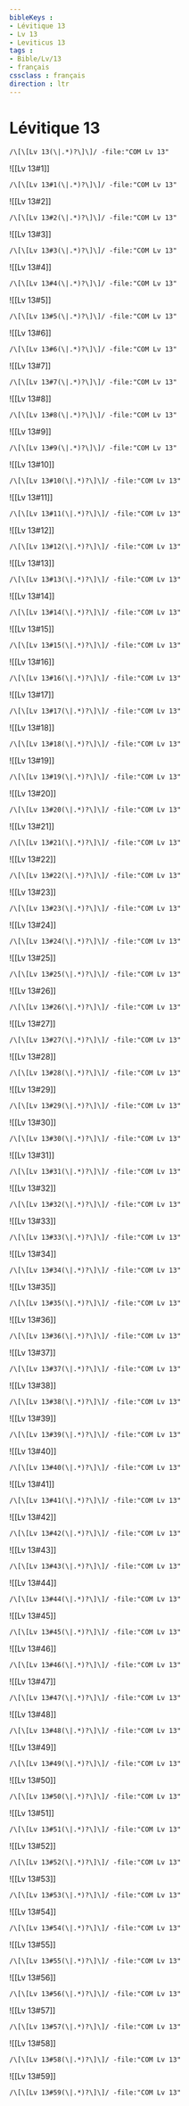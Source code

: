 ```yaml
---
bibleKeys : 
- Lévitique 13
- Lv 13
- Leviticus 13
tags : 
- Bible/Lv/13
- français
cssclass : français
direction : ltr
---
```


# Lévitique 13

```query
/\[\[Lv 13(\|.*)?\]\]/ -file:"COM Lv 13"
```



![[Lv 13#1]]

```query
/\[\[Lv 13#1(\|.*)?\]\]/ -file:"COM Lv 13"
```

![[Lv 13#2]]

```query
/\[\[Lv 13#2(\|.*)?\]\]/ -file:"COM Lv 13"
```

![[Lv 13#3]]

```query
/\[\[Lv 13#3(\|.*)?\]\]/ -file:"COM Lv 13"
```

![[Lv 13#4]]

```query
/\[\[Lv 13#4(\|.*)?\]\]/ -file:"COM Lv 13"
```

![[Lv 13#5]]

```query
/\[\[Lv 13#5(\|.*)?\]\]/ -file:"COM Lv 13"
```

![[Lv 13#6]]

```query
/\[\[Lv 13#6(\|.*)?\]\]/ -file:"COM Lv 13"
```

![[Lv 13#7]]

```query
/\[\[Lv 13#7(\|.*)?\]\]/ -file:"COM Lv 13"
```

![[Lv 13#8]]

```query
/\[\[Lv 13#8(\|.*)?\]\]/ -file:"COM Lv 13"
```

![[Lv 13#9]]

```query
/\[\[Lv 13#9(\|.*)?\]\]/ -file:"COM Lv 13"
```

![[Lv 13#10]]

```query
/\[\[Lv 13#10(\|.*)?\]\]/ -file:"COM Lv 13"
```

![[Lv 13#11]]

```query
/\[\[Lv 13#11(\|.*)?\]\]/ -file:"COM Lv 13"
```

![[Lv 13#12]]

```query
/\[\[Lv 13#12(\|.*)?\]\]/ -file:"COM Lv 13"
```

![[Lv 13#13]]

```query
/\[\[Lv 13#13(\|.*)?\]\]/ -file:"COM Lv 13"
```

![[Lv 13#14]]

```query
/\[\[Lv 13#14(\|.*)?\]\]/ -file:"COM Lv 13"
```

![[Lv 13#15]]

```query
/\[\[Lv 13#15(\|.*)?\]\]/ -file:"COM Lv 13"
```

![[Lv 13#16]]

```query
/\[\[Lv 13#16(\|.*)?\]\]/ -file:"COM Lv 13"
```

![[Lv 13#17]]

```query
/\[\[Lv 13#17(\|.*)?\]\]/ -file:"COM Lv 13"
```

![[Lv 13#18]]

```query
/\[\[Lv 13#18(\|.*)?\]\]/ -file:"COM Lv 13"
```

![[Lv 13#19]]

```query
/\[\[Lv 13#19(\|.*)?\]\]/ -file:"COM Lv 13"
```

![[Lv 13#20]]

```query
/\[\[Lv 13#20(\|.*)?\]\]/ -file:"COM Lv 13"
```

![[Lv 13#21]]

```query
/\[\[Lv 13#21(\|.*)?\]\]/ -file:"COM Lv 13"
```

![[Lv 13#22]]

```query
/\[\[Lv 13#22(\|.*)?\]\]/ -file:"COM Lv 13"
```

![[Lv 13#23]]

```query
/\[\[Lv 13#23(\|.*)?\]\]/ -file:"COM Lv 13"
```

![[Lv 13#24]]

```query
/\[\[Lv 13#24(\|.*)?\]\]/ -file:"COM Lv 13"
```

![[Lv 13#25]]

```query
/\[\[Lv 13#25(\|.*)?\]\]/ -file:"COM Lv 13"
```

![[Lv 13#26]]

```query
/\[\[Lv 13#26(\|.*)?\]\]/ -file:"COM Lv 13"
```

![[Lv 13#27]]

```query
/\[\[Lv 13#27(\|.*)?\]\]/ -file:"COM Lv 13"
```

![[Lv 13#28]]

```query
/\[\[Lv 13#28(\|.*)?\]\]/ -file:"COM Lv 13"
```

![[Lv 13#29]]

```query
/\[\[Lv 13#29(\|.*)?\]\]/ -file:"COM Lv 13"
```

![[Lv 13#30]]

```query
/\[\[Lv 13#30(\|.*)?\]\]/ -file:"COM Lv 13"
```

![[Lv 13#31]]

```query
/\[\[Lv 13#31(\|.*)?\]\]/ -file:"COM Lv 13"
```

![[Lv 13#32]]

```query
/\[\[Lv 13#32(\|.*)?\]\]/ -file:"COM Lv 13"
```

![[Lv 13#33]]

```query
/\[\[Lv 13#33(\|.*)?\]\]/ -file:"COM Lv 13"
```

![[Lv 13#34]]

```query
/\[\[Lv 13#34(\|.*)?\]\]/ -file:"COM Lv 13"
```

![[Lv 13#35]]

```query
/\[\[Lv 13#35(\|.*)?\]\]/ -file:"COM Lv 13"
```

![[Lv 13#36]]

```query
/\[\[Lv 13#36(\|.*)?\]\]/ -file:"COM Lv 13"
```

![[Lv 13#37]]

```query
/\[\[Lv 13#37(\|.*)?\]\]/ -file:"COM Lv 13"
```

![[Lv 13#38]]

```query
/\[\[Lv 13#38(\|.*)?\]\]/ -file:"COM Lv 13"
```

![[Lv 13#39]]

```query
/\[\[Lv 13#39(\|.*)?\]\]/ -file:"COM Lv 13"
```

![[Lv 13#40]]

```query
/\[\[Lv 13#40(\|.*)?\]\]/ -file:"COM Lv 13"
```

![[Lv 13#41]]

```query
/\[\[Lv 13#41(\|.*)?\]\]/ -file:"COM Lv 13"
```

![[Lv 13#42]]

```query
/\[\[Lv 13#42(\|.*)?\]\]/ -file:"COM Lv 13"
```

![[Lv 13#43]]

```query
/\[\[Lv 13#43(\|.*)?\]\]/ -file:"COM Lv 13"
```

![[Lv 13#44]]

```query
/\[\[Lv 13#44(\|.*)?\]\]/ -file:"COM Lv 13"
```

![[Lv 13#45]]

```query
/\[\[Lv 13#45(\|.*)?\]\]/ -file:"COM Lv 13"
```

![[Lv 13#46]]

```query
/\[\[Lv 13#46(\|.*)?\]\]/ -file:"COM Lv 13"
```

![[Lv 13#47]]

```query
/\[\[Lv 13#47(\|.*)?\]\]/ -file:"COM Lv 13"
```

![[Lv 13#48]]

```query
/\[\[Lv 13#48(\|.*)?\]\]/ -file:"COM Lv 13"
```

![[Lv 13#49]]

```query
/\[\[Lv 13#49(\|.*)?\]\]/ -file:"COM Lv 13"
```

![[Lv 13#50]]

```query
/\[\[Lv 13#50(\|.*)?\]\]/ -file:"COM Lv 13"
```

![[Lv 13#51]]

```query
/\[\[Lv 13#51(\|.*)?\]\]/ -file:"COM Lv 13"
```

![[Lv 13#52]]

```query
/\[\[Lv 13#52(\|.*)?\]\]/ -file:"COM Lv 13"
```

![[Lv 13#53]]

```query
/\[\[Lv 13#53(\|.*)?\]\]/ -file:"COM Lv 13"
```

![[Lv 13#54]]

```query
/\[\[Lv 13#54(\|.*)?\]\]/ -file:"COM Lv 13"
```

![[Lv 13#55]]

```query
/\[\[Lv 13#55(\|.*)?\]\]/ -file:"COM Lv 13"
```

![[Lv 13#56]]

```query
/\[\[Lv 13#56(\|.*)?\]\]/ -file:"COM Lv 13"
```

![[Lv 13#57]]

```query
/\[\[Lv 13#57(\|.*)?\]\]/ -file:"COM Lv 13"
```

![[Lv 13#58]]

```query
/\[\[Lv 13#58(\|.*)?\]\]/ -file:"COM Lv 13"
```

![[Lv 13#59]]

```query
/\[\[Lv 13#59(\|.*)?\]\]/ -file:"COM Lv 13"
```

